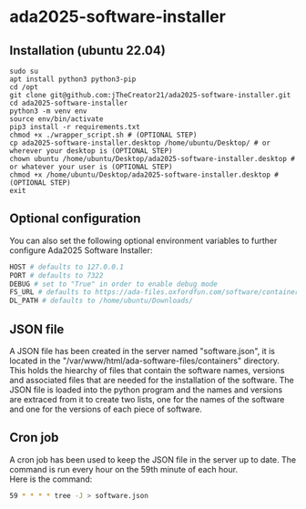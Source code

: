# ada2025-software-installer
## Installation (ubuntu 22.04)

    sudo su
    apt install python3 python3-pip
    cd /opt
    git clone git@github.com:jTheCreator21/ada2025-software-installer.git
    cd ada2025-software-installer
    python3 -m venv env
    source env/bin/activate
    pip3 install -r requirements.txt
    chmod +x ./wrapper_script.sh # (OPTIONAL STEP)
    cp ada2025-software-installer.desktop /home/ubuntu/Desktop/ # or wherever your desktop is (OPTIONAL STEP)
    chown ubuntu /home/ubuntu/Desktop/ada2025-software-installer.desktop # or whatever your user is (OPTIONAL STEP)
    chmod +x /home/ubuntu/Desktop/ada2025-software-installer.desktop # (OPTIONAL STEP)
    exit

## Optional configuration
You can also set the following optional environment variables to further configure Ada2025 Software Installer:

```bash
HOST # defaults to 127.0.0.1
PORT # defaults to 7322
DEBUG # set to "True" in order to enable debug mode
FS_URL # defaults to https://ada-files.oxfordfun.com/software/containers/
DL_PATH # defaults to /home/ubuntu/Downloads/
```

## JSON file
A JSON file has been created in the server named "software.json", it is located in the "/var/www/html/ada-software-files/containers" directory. This holds the hiearchy of files that contain the software names, versions and associated files that are needed for the installation of the software. The JSON file is loaded into the python program and the names and versions are extraced from it to create two lists, one for the names of the software and one for the versions of each piece of software.

## Cron job
A cron job has been used to keep the JSON file in the server up to date. The command is run every hour on the 59th minute of each hour.<br>
Here is the command:
```bash
59 * * * * tree -J > software.json
```